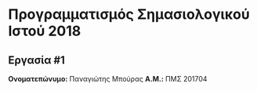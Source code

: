# Προγραμματισμός Σημασιολογικού Ιστού 2018
## Εργασία #1

**Ονοματεπώνυμο:** Παναγιώτης Μπούρας
**Α.Μ.:** ΠΜΣ 201704

